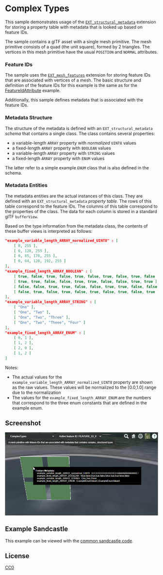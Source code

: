 # Complex Types

This sample demonstrates usage of the [`EXT_structural_metadata`](https://github.com/CesiumGS/glTF/tree/3d-tiles-next/extensions/2.0/Vendor/EXT_structural_metadata) extension for storing a property table with metadata that is looked up based on feature IDs. 

The sample contains a glTF asset with a single mesh primitive. The mesh primitive consists of a quad (the unit square), formed by 2 triangles. The vertices in this mesh primitive have the usual `POSITION` and `NORMAL` attributes. 

### Feature IDs

The sample uses the [`EXT_mesh_features`](https://github.com/CesiumGS/glTF/tree/3d-tiles-next/extensions/2.0/Vendor/EXT_mesh_features) extension for storing feature IDs that are associated with vertices of a mesh. The basic structure and definition of the feature IDs for this example is the same as for the [FeatureIdAttribute](../../EXT_mesh_features/FeatureIdAttribute/README.md#feature-ids) example.

Additionally, this sample defines metadata that is associated with the feature IDs. 

### Metadata Structure

The structure of the metadata is defined with an `EXT_structural_metadata` _schema_ that contains a single class. The class contains several properties:

- a variable-length `ARRAY` property with _normalized_ `UINT8` values
- a fixed-length `ARRAY` property with `BOOLEAN` values
- a variable-length `ARRAY` property with `STRING` values
- a fixed-length `ARRAY` property with `ENUM` values

The latter refer to a simple example `ENUM` class that is also defined in the schema.

### Metadata Entities

The metadata entities are the actual instances of this class. They are defined with an `EXT_structural_metadata` _property table_. The rows of this table correspond to the feature IDs. The columns of this table correspond to the properties of the class. The data for each column is stored in a standard glTF `bufferView`. 

Based on the type information from the metadata class, the contents of these buffer views is interpreted as follows:

```JSON
"example_variable_length_ARRAY_normalized_UINT8" : [
    [ 0, 255 ],
    [ 0, 128, 255 ],
    [ 0, 85, 170, 255 ],
    [ 0, 64, 128, 192, 255 ]
],
"example_fixed_length_ARRAY_BOOLEAN" : [
    [ true, false, true, false, true, false, true, false, true, false ],
    [ true, true, false, false, true, true, false, false, true, true ],
    [ false, false, true, true, false, false, true, true, false, false ],
    [ false, true, false, true, false, true, false, true, false, true ]
],
"example_variable_length_ARRAY_STRING" : [
    [ "One" ],
    [ "One", "Two" ],
    [ "One", "Two", "Three" ],
    [ "One", "Two", "Theee", "Four" ]
],
"example_fixed_length_ARRAY_ENUM" : [
    [ 0, 1 ],
    [ 1, 2 ],
    [ 2, 0 ],
    [ 1, 2 ]
]
```

Notes:

- The actual values for the `example_variable_length_ARRAY_normalized_UINT8` property are shown as the raw values. These values will be normalized to the [0.0,1.0] range due to the normalization
- The values for the `example_fixed_length_ARRAY_ENUM` are the numbers that correspond to the three enum constants that are defined in the example enum.

## Screenshot

![Screenshot](screenshot/ComplexTypes.png)

## Example Sandcastle

This example can be viewed with the [common sandcastle code](../../README.md#common-sandcastle-code).

## License

[CC0](https://creativecommons.org/share-your-work/public-domain/cc0/)
